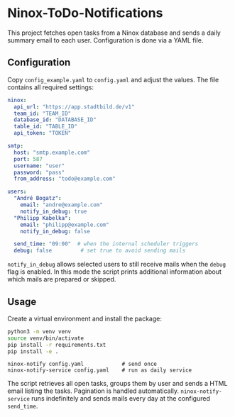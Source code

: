 # Ninox-ToDo-Notifications

This project fetches open tasks from a Ninox database and sends a daily
summary email to each user. Configuration is done via a YAML file.

## Configuration

Copy `config_example.yaml` to `config.yaml` and adjust the values. The file
contains all required settings:

```yaml
ninox:
  api_url: "https://app.stadtbild.de/v1"
  team_id: "TEAM_ID"
  database_id: "DATABASE_ID"
  table_id: "TABLE_ID"
  api_token: "TOKEN"

smtp:
  host: "smtp.example.com"
  port: 587
  username: "user"
  password: "pass"
  from_address: "todo@example.com"

users:
  "André Bogatz":
    email: "andre@example.com"
    notify_in_debug: true
  "Philipp Kabelka":
    email: "philipp@example.com"
    notify_in_debug: false

  send_time: "09:00"  # when the internal scheduler triggers
  debug: false         # set true to avoid sending mails
```

`notify_in_debug` allows selected users to still receive mails when the
`debug` flag is enabled. In this mode the script prints additional
information about which mails are prepared or skipped.

## Usage

Create a virtual environment and install the package:

```bash
python3 -m venv venv
source venv/bin/activate
pip install -r requirements.txt
pip install -e .
```

```
ninox-notify config.yaml            # send once
ninox-notify-service config.yaml    # run as daily service
```

The script retrieves all open tasks, groups them by user and sends a
HTML email listing the tasks. Pagination is handled automatically.
`ninox-notify-service` runs indefinitely and sends mails every day at
the configured `send_time`.
